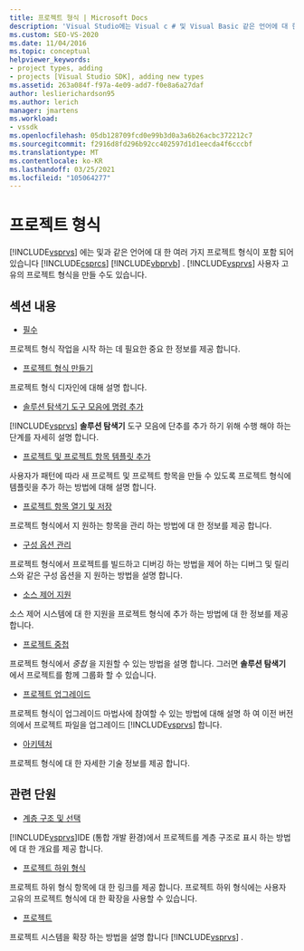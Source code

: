 ```yaml
---
title: 프로젝트 형식 | Microsoft Docs
description: 'Visual Studio에는 Visual c # 및 Visual Basic 같은 언어에 대 한 여러 프로젝트 형식이 포함 되어 있습니다. Visual Studio를 사용 하 여 프로젝트 형식을 직접 만들 수도 있습니다.'
ms.custom: SEO-VS-2020
ms.date: 11/04/2016
ms.topic: conceptual
helpviewer_keywords:
- project types, adding
- projects [Visual Studio SDK], adding new types
ms.assetid: 263a084f-f97a-4e09-add7-f0e8a6a27daf
author: leslierichardson95
ms.author: lerich
manager: jmartens
ms.workload:
- vssdk
ms.openlocfilehash: 05db128709fcd0e99b3d0a3a6b26acbc372212c7
ms.sourcegitcommit: f2916d8fd296b92cc402597d1d1eecda4f6cccbf
ms.translationtype: MT
ms.contentlocale: ko-KR
ms.lasthandoff: 03/25/2021
ms.locfileid: "105064277"
---
```

# <a name="project-types"></a>프로젝트 형식
[!INCLUDE[vsprvs](../../code-quality/includes/vsprvs_md.md)] 에는 및과 같은 언어에 대 한 여러 가지 프로젝트 형식이 포함 되어 있습니다 [!INCLUDE[csprcs](../../data-tools/includes/csprcs_md.md)] [!INCLUDE[vbprvb](../../code-quality/includes/vbprvb_md.md)] . [!INCLUDE[vsprvs](../../code-quality/includes/vsprvs_md.md)] 사용자 고유의 프로젝트 형식을 만들 수도 있습니다.

## <a name="in-this-section"></a>섹션 내용
- [필수](../../extensibility/internals/project-type-essentials.md)

 프로젝트 형식 작업을 시작 하는 데 필요한 중요 한 정보를 제공 합니다.

- [프로젝트 형식 만들기](../../extensibility/internals/creating-project-types.md)

 프로젝트 형식 디자인에 대해 설명 합니다.

- [솔루션 탐색기 도구 모음에 명령 추가](../../extensibility/adding-a-command-to-the-solution-explorer-toolbar.md)

 [!INCLUDE[vsprvs](../../code-quality/includes/vsprvs_md.md)] **솔루션 탐색기** 도구 모음에 단추를 추가 하기 위해 수행 해야 하는 단계를 자세히 설명 합니다.

- [프로젝트 및 프로젝트 항목 템플릿 추가](../../extensibility/internals/adding-project-and-project-item-templates.md)

 사용자가 패턴에 따라 새 프로젝트 및 프로젝트 항목을 만들 수 있도록 프로젝트 형식에 템플릿을 추가 하는 방법에 대해 설명 합니다.

- [프로젝트 항목 열기 및 저장](../../extensibility/internals/opening-and-saving-project-items.md)

 프로젝트 형식에서 지 원하는 항목을 관리 하는 방법에 대 한 정보를 제공 합니다.

- [구성 옵션 관리](../../extensibility/internals/managing-configuration-options.md)

 프로젝트 형식에서 프로젝트를 빌드하고 디버깅 하는 방법을 제어 하는 디버그 및 릴리스와 같은 구성 옵션을 지 원하는 방법을 설명 합니다.

- [소스 제어 지원](../../extensibility/internals/supporting-source-control.md)

 소스 제어 시스템에 대 한 지원을 프로젝트 형식에 추가 하는 방법에 대 한 정보를 제공 합니다.

- [프로젝트 중첩](../../extensibility/internals/nesting-projects.md)

 프로젝트 형식에서 *중첩* 을 지원할 수 있는 방법을 설명 합니다. 그러면 **솔루션 탐색기** 에서 프로젝트를 함께 그룹화 할 수 있습니다.

- [프로젝트 업그레이드](../../extensibility/internals/upgrading-projects.md)

 프로젝트 형식이 업그레이드 마법사에 참여할 수 있는 방법에 대해 설명 하 여 이전 버전의에서 프로젝트 파일을 업그레이드 [!INCLUDE[vsprvs](../../code-quality/includes/vsprvs_md.md)] 합니다.

- [아키텍처](../../extensibility/internals/project-types-architecture.md)

 프로젝트 형식에 대 한 자세한 기술 정보를 제공 합니다.

## <a name="related-sections"></a>관련 단원
- [계층 구조 및 선택](../../extensibility/internals/hierarchies-and-selection.md)

 [!INCLUDE[vsprvs](../../code-quality/includes/vsprvs_md.md)]IDE (통합 개발 환경)에서 프로젝트를 계층 구조로 표시 하는 방법에 대 한 개요를 제공 합니다.

- [프로젝트 하위 형식](../../extensibility/internals/project-subtypes.md)

 프로젝트 하위 형식 항목에 대 한 링크를 제공 합니다. 프로젝트 하위 형식에는 사용자 고유의 프로젝트 형식에 대 한 확장을 사용할 수 있습니다.

- [프로젝트](../../extensibility/internals/projects.md)

 프로젝트 시스템을 확장 하는 방법을 설명 합니다 [!INCLUDE[vsprvs](../../code-quality/includes/vsprvs_md.md)] .
